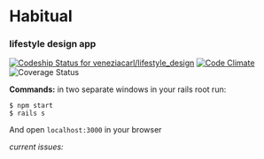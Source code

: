 # Habitual
### lifestyle design app


[![Codeship Status for veneziacarl/lifestyle_design](https://codeship.com/projects/7fe71170-9e1a-0133-f214-76efcd0f79bd/status?branch=master)](https://codeship.com/projects/127702)
[![Code Climate](https://codeclimate.com/github/veneziacarl/lifestyle_design/badges/gpa.svg)](https://codeclimate.com/github/veneziacarl/lifestyle_design)
![Coverage Status](https://coveralls.io/repos/veneziacarl/lifestyle_design/badge.png)

**Commands:**
in two separate windows in your rails root run:

```
$ npm start
$ rails s
```
And open `localhost:3000` in your browser


*current issues:*

